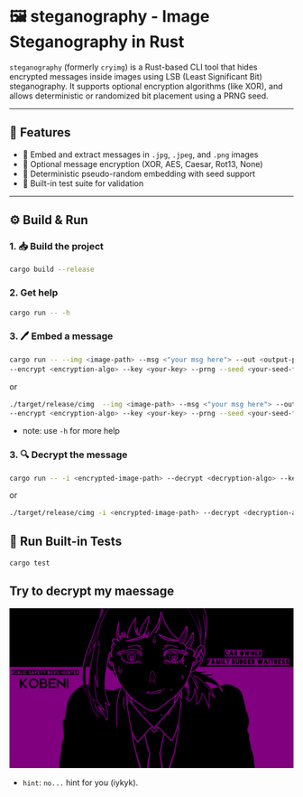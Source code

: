 # 🖼️ steganography - Image Steganography in Rust

`steganography` (formerly `cryimg`) is a Rust-based CLI tool that hides encrypted messages inside images using LSB (Least Significant Bit) steganography. It supports optional encryption algorithms (like XOR), and allows deterministic or randomized bit placement using a PRNG seed.

---

## 🚀 Features

- 🧊 Embed and extract messages in `.jpg`, `.jpeg`, and `.png` images
- 🔐 Optional message encryption (XOR, AES, Caesar, Rot13, None)
- 🎲 Deterministic pseudo-random embedding with seed support
- 🧪 Built-in test suite for validation

---


## ⚙️ Build & Run

### 1. 📥 Build the project
```bash
cargo build --release
```

### 2. Get help
```bash
cargo run -- -h
```

### 3. 🖊️ Embed a message
```bash
cargo run -- --img <image-path> --msg <"your msg here"> --out <output-path.png> \
--encrypt <encryption-algo> --key <your-key> --prng --seed <your-seed-for-prng>
```

or 

```bash
./target/release/cimg  --img <image-path> --msg <"your msg here"> --out <output-path.png> \
--encrypt <encryption-algo> --key <your-key> --prng --seed <your-seed-for-prng>
```
- note: use `-h` for more help

### 3. 🔍 Decrypt the message
```bash
cargo run -- -i <encrypted-image-path> --decrypt <decryption-algo> --key <your-key> --prng --seed <your-seed-for-prng>
```

or

```bash
./target/release/cimg -i <encrypted-image-path> --decrypt <decryption-algo> --key <your-key> --prng --seed <your-seed-for-prng>
```

## 🧪 Run Built-in Tests
```rust
cargo test
```


## Try to decrypt my maessage
![my-message](noseed/thewillofd.png)
- `hint`: `no...` hint for you (iykyk).